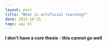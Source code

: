 ```yaml
---
layout: post
title: "What is artificial learning?"
date: 2015-10-25
tags: agi ml
---
```


**I don't have a core thesis - this cannot go well**
